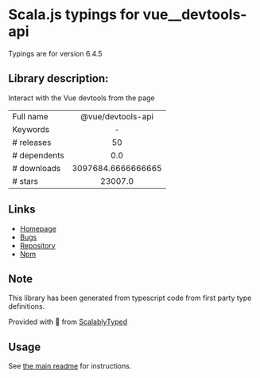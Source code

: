 
# Scala.js typings for vue__devtools-api

Typings are for version 6.4.5

## Library description:
Interact with the Vue devtools from the page

|                    |                 |
| ------------------ | :-------------: |
| Full name          | @vue/devtools-api |
| Keywords           | - |
| # releases         | 50 |
| # dependents       | 0.0 |
| # downloads        | 3097684.6666666665 |
| # stars            | 23007.0 |

## Links
- [Homepage](https://github.com/vuejs/vue-devtools#readme)
- [Bugs](https://github.com/vuejs/vue-devtools/issues)
- [Repository](https://github.com/vuejs/vue-devtools)
- [Npm](https://www.npmjs.com/package/%40vue%2Fdevtools-api)
    


## Note
This library has been generated from typescript code from first party type definitions.

Provided with :purple_heart: from [ScalablyTyped](https://github.com/oyvindberg/ScalablyTyped)

## Usage
See [the main readme](../../readme.md) for instructions.


